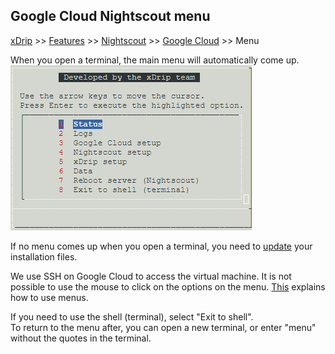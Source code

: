 ## Google Cloud Nightscout menu
[xDrip](../../README.md) >> [Features](../Features_page.md) >> [Nightscout](../Nightscout_page.md) >> [Google Cloud](./GoogleCloud.md) >> Menu  
  
When you open a terminal, the main menu will automatically come up.  
![](./images/Menu.png)  
  
If no menu comes up when you open a terminal, you need to [update](./NS_SyncExecutables.md) your installation files.  
  
We use SSH on Google Cloud to access the virtual machine.  It is not possible to use the mouse to click on the options on the menu.  [This](./HowToMenu.md) explains how to use menus.  
  
If you need to use the shell (terminal), select "Exit to shell".  
To return to the menu after, you can open a new terminal, or enter "menu" without the quotes in the terminal.  
   
